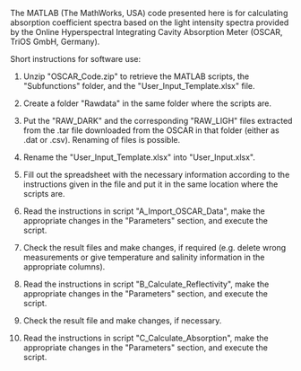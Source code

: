 The MATLAB (The MathWorks, USA) code presented here is for calculating absorption coefficient spectra based on the light intensity spectra provided by the Online Hyperspectral Integrating Cavity Absorption Meter (OSCAR, TriOS GmbH, Germany).

Short instructions for software use:

1. Unzip "OSCAR_Code.zip" to retrieve the MATLAB scripts, the "Subfunctions" folder, and the "User_Input_Template.xlsx" file.

2. Create a folder "Rawdata" in the same folder where the scripts are.

3. Put the "RAW_DARK" and the corresponding "RAW_LIGH" files extracted from the .tar file downloaded from the OSCAR in that folder (either as .dat or .csv). Renaming of files is possible.

4. Rename the "User_Input_Template.xlsx" into "User_Input.xlsx".

5. Fill out the spreadsheet with the necessary information according to the instructions given in the file and put it in the same location where the scripts are.

6. Read the instructions in script "A_Import_OSCAR_Data", make the appropriate changes in the "Parameters" section, and execute the script.

7. Check the result files and make changes, if required (e.g. delete wrong measurements or give temperature and salinity information in the appropriate columns).

8. Read the instructions in script "B_Calculate_Reflectivity", make the appropriate changes in the "Parameters" section, and execute the script.

9. Check the result file and make changes, if necessary.

10. Read the instructions in script "C_Calculate_Absorption", make the appropriate changes in the "Parameters" section, and execute the script.
